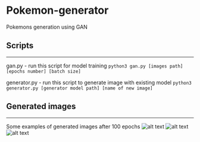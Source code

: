 # Pokemon-generator
Pokemons generation using GAN

## Scripts
---
gan.py - run this script for model training
```python3 gan.py [images path] [epochs number] [batch size]```

generator.py - run this script to generate image with existing model
```python3 generator.py [generator model path] [name of new image]```

## Generated images
---
Some examples of generated images after 100 epochs
![alt text](https://github.com/busovilya/Pokemon-generator/blob/master/generated_images/fake_image4.jpg)
![alt text](https://github.com/busovilya/Pokemon-generator/blob/master/generated_images/fake_image5.jpg)
![alt text](https://github.com/busovilya/Pokemon-generator/blob/master/generated_images/fake_image3.jpg)
